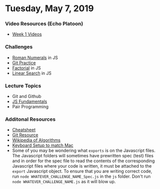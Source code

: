 Tuesday, May 7, 2019
=====================
### Video Resources (Echo Platoon)
- [Week 1 Videos](https://www.youtube.com/watch?v=MXfqHyQHmfo&list=PLu0CiQ7bzwESorYiOmwUJEdqs4YJfyMNh)

### Challenges
* [Roman Numerals](https://github.com/indiaplatoon/roman-numerals) in JS
* [Git Practice](http://learngitbranching.js.org/)
* [Factorial](https://github.com/indiaplatoon/factorial) in JS
* [Linear Search](https://github.com/indiaplatoon/linear-search) in JS



### Lecture Topics
* Git and Github
* [JS Fundamentals](https://github.com/indiaplatoon/curriculum/blob/master/week-01/lecture-materials/JSFundamentalsDay1.pdf)
* Pair Programming

### Additonal Resources
* [Cheatsheet](https://education.github.com/git-cheat-sheet-education.pdf)
* [Git Resource](https://github.com/indiaplatoon/git-resource)
* [Wikipedia of Algorithms](http://algorithm.wiki/en/app/)
* [Keyboard Setup to match Mac](https://github.com/indiaplatoon/curriculum/blob/master/week-01/lecture-materials/keyboard-setup.png)
* Some of you may be wondering what `exports` is on the Javascript files. The Javascript folders will sometimes have prewritten spec (test) files and in order for the spec file to read the contents of the corresponding Javascript files where your code is written, it must be attached to the `export` Javascript object. To ensure that you are writing correct code, run `node WHATEVER_CHALLENGE_NAME_Spec.js` in the `js` folder. Don't run `node WHATEVER_CHALLENGE_NAME.js` as it will blow up.
